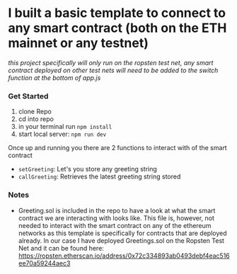# I built a basic template to connect to any smart contract (both on the ETH mainnet or any testnet)
*this project specifically will only run on the ropsten test net, any smart contract deployed on other test nets will need to be added to the switch function at the bottom of app.js*


### Get Started
1. clone Repo
2. cd into repo
3. in your terminal run `npm install`
4. start local server: `npm run dev`

Once up and running you there are 2 functions to interact with of the smart contract
- `setGreeting`: Let's you store any greeting string
- `callGreeting`: Retrieves the latest greeting string stored

### Notes
- Greeting.sol is included in the repo to have a look at what the smart contract we are interacting with looks like. This file is, however, not needed to interact with the smart contract on any of the ethereum networks as this template is specifically for contracts that are deployed already. In our case I have deployed Greetings.sol on the Ropsten Test Net and it can be found here: https://ropsten.etherscan.io/address/0x72c334893ab0493debf4eac516ee70a59244aec3
